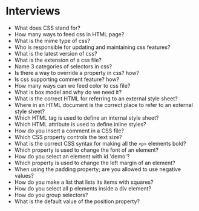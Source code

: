 # Interviews

- What does CSS stand for?
- How many ways to feed css in HTML page?
- What is the mime type of css?
- Who is responsible for updating and maintaining css features?
- What is the latest version of css?
- What is the extension of a css file?
- Name 3 categories of selectors in css?
- Is there a way to override a property in css? how?
- Is css supporting comment feature? how?
- How many ways can we feed color to css file?
- What is box model and why do we need it?
- What is the correct HTML for referring to an external style sheet?
- Where in an HTML document is the correct place to refer to an external style sheet?
- Which HTML tag is used to define an internal style sheet?
- Which HTML attribute is used to define inline styles?
- How do you insert a comment in a CSS file?
- Which CSS property controls the text size?
- What is the correct CSS syntax for making all the ```<p>``` elements bold?
- Which property is used to change the font of an element?
- How do you select an element with id 'demo'?
- Which property is used to change the left margin of an element?
- When using the padding property; are you allowed to use negative values?
- How do you make a list that lists its items with squares?
- How do you select all p elements inside a div element?
- How do you group selectors?
- What is the default value of the position property?
